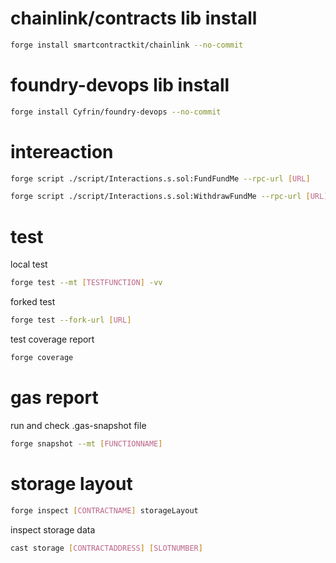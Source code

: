 # chainlink/contracts lib install

```bash
forge install smartcontractkit/chainlink --no-commit
```

# foundry-devops lib install

```bash
forge install Cyfrin/foundry-devops --no-commit
```

# intereaction

```bash
forge script ./script/Interactions.s.sol:FundFundMe --rpc-url [URL]
```

```bash
forge script ./script/Interactions.s.sol:WithdrawFundMe --rpc-url [URL]
```

# test

local test

```bash
forge test --mt [TESTFUNCTION] -vv
```

forked test

```bash
forge test --fork-url [URL]
```

test coverage report

```bash
forge coverage
```

# gas report

run and check .gas-snapshot file

```bash
forge snapshot --mt [FUNCTIONNAME]
```

# storage layout

```bash
forge inspect [CONTRACTNAME] storageLayout
```

inspect storage data

```bash
cast storage [CONTRACTADDRESS] [SLOTNUMBER]
```
